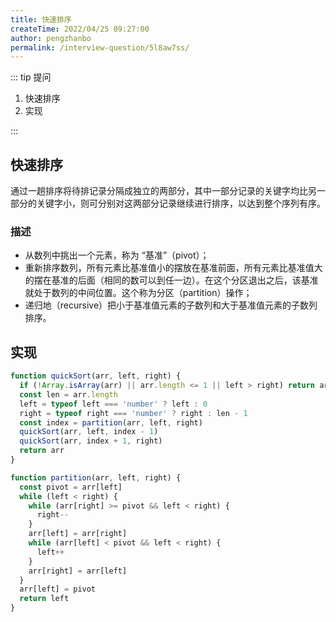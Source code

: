 ```yaml
---
title: 快速排序
createTime: 2022/04/25 09:27:00
author: pengzhanbo
permalink: /interview-question/5l8aw7ss/
---
```


::: tip 提问

1. 快速排序
2. 实现

:::

## 快速排序

通过一趟排序将待排记录分隔成独立的两部分，其中一部分记录的关键字均比另一部分的关键字小，则可分别对这两部分记录继续进行排序，以达到整个序列有序。

### 描述

- 从数列中挑出一个元素，称为 “基准”（pivot）；
- 重新排序数列，所有元素比基准值小的摆放在基准前面，所有元素比基准值大的摆在基准的后面（相同的数可以到任一边）。在这个分区退出之后，该基准就处于数列的中间位置。这个称为分区（partition）操作；
- 递归地（recursive）把小于基准值元素的子数列和大于基准值元素的子数列排序。

## 实现

```js
function quickSort(arr, left, right) {
  if (!Array.isArray(arr) || arr.length <= 1 || left > right) return arr
  const len = arr.length
  left = typeof left === 'number' ? left : 0
  right = typeof right === 'number' ? right : len - 1
  const index = partition(arr, left, right)
  quickSort(arr, left, index - 1)
  quickSort(arr, index + 1, right)
  return arr
}

function partition(arr, left, right) {
  const pivot = arr[left]
  while (left < right) {
    while (arr[right] >= pivot && left < right) {
      right--
    }
    arr[left] = arr[right]
    while (arr[left] < pivot && left < right) {
      left++
    }
    arr[right] = arr[left]
  }
  arr[left] = pivot
  return left
}
```
